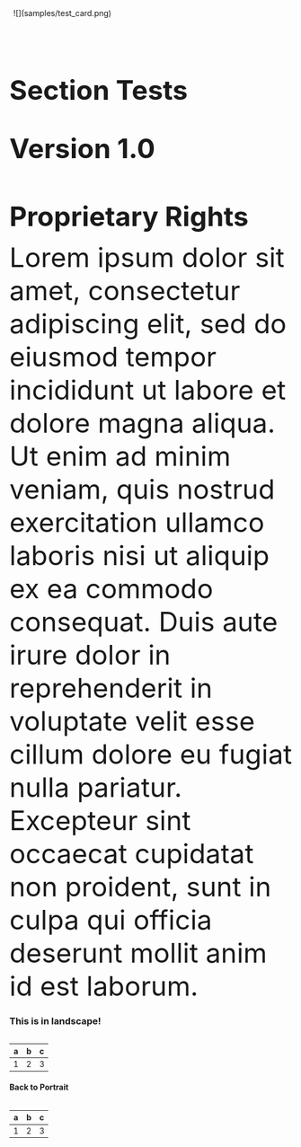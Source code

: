<section left_margin=0.5in right_margin=0.5in top_margin=0.5in bottom_margin=0.5in>

<align center>
<img width=2.94in>
![](samples/test_card.png)
</img>

<br>
<br>
<br>
<br>
<br>
<br>

<font size=18pt name=Calibri>**Section Tests**</font>

<br>

<font size=14pt name=Calibri>**Version 1.0**</font>

<br>
<br>

<font size=10pt name=Calibri>**Proprietary Rights**</font>

<font size=9pt name=Calibri>Lorem ipsum dolor sit amet, consectetur adipiscing elit, sed do eiusmod tempor incididunt ut labore et dolore magna aliqua. Ut enim ad minim veniam, quis nostrud exercitation ullamco laboris nisi ut aliquip ex ea commodo consequat. Duis aute irure dolor in reprehenderit in voluptate velit esse cillum dolore eu fugiat nulla pariatur. Excepteur sint occaecat cupidatat non proident, sunt in culpa qui officia deserunt mollit anim id est laborum.</font>

</align>

<secbr newpage>

<section orientation=landscape>

# This is in landscape!

<table column_widths="3in, 3in, 3in" align=center style="Medium Grid 1">

| a | b | c |
|---|---|---|
| 1 | 2 | 3 |
</table>

<secbr newpage>

<section left_margin=1in right_margin=1in top_margin=1in bottom_margin=1in orientation=portrait>

# Back to Portrait

<table column_widths="1.1in, 1.1in, 1.1in" align=center style="Medium Grid 1">

| a | b | c |
|---|---|---|
| 1 | 2 | 3 |
</table>
